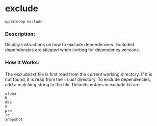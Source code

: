 # exclude

```
updatedep exclude
```

####
### Description:
Display instructions on how to exclude dependencies. Excluded dependencies are skipped when looking for dependency versions.

### How It Works:
####
The exclude.txt file is first read from the current working directory. If it is not found, it is read from the ~/.ud/ directory. To exclude dependencies, add a matching string to the file. Defaults entries in exclude.txt are:
```
alpha
b
dev
m
pre
rc
snapshot
```
